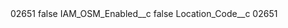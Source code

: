 <?xml version="1.0" encoding="UTF-8"?>
<CustomMetadata xmlns="http://soap.sforce.com/2006/04/metadata" xmlns:xsi="http://www.w3.org/2001/XMLSchema-instance" xmlns:xsd="http://www.w3.org/2001/XMLSchema">
    <label>02651</label>
    <protected>false</protected>
    <values>
        <field>IAM_OSM_Enabled__c</field>
        <value xsi:type="xsd:boolean">false</value>
    </values>
    <values>
        <field>Location_Code__c</field>
        <value xsi:type="xsd:string">02651</value>
    </values>
</CustomMetadata>
